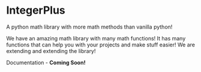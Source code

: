 # IntegerPlus
A python math library with more math methods than vanilla python!

We have an amazing math library with many math functions! It has many functions that can help you with your projects and make stuff easier! We are extending and extending the library!

Documentation - **Coming Soon!**
